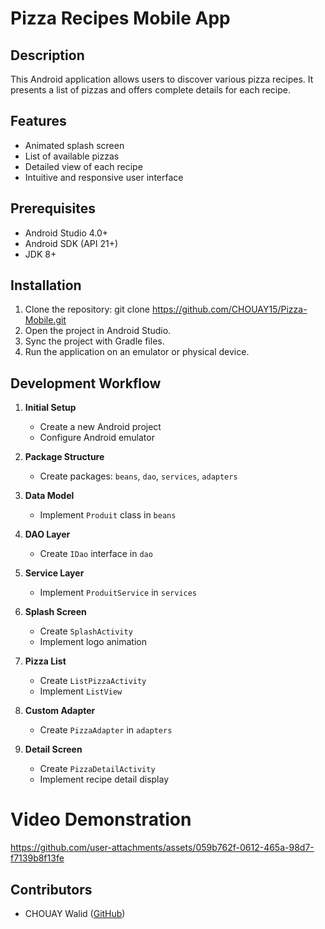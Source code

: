 # Pizza Recipes Mobile App

## Description
This Android application allows users to discover various pizza recipes. It presents a list of pizzas and offers complete details for each recipe.

## Features
- Animated splash screen
- List of available pizzas
- Detailed view of each recipe
- Intuitive and responsive user interface

## Prerequisites
- Android Studio 4.0+
- Android SDK (API 21+)
- JDK 8+

## Installation
1. Clone the repository:
git clone  https://github.com/CHOUAY15/Pizza-Mobile.git
3. Open the project in Android Studio.
4. Sync the project with Gradle files.
5. Run the application on an emulator or physical device.

## Development Workflow

1. **Initial Setup**
   - Create a new Android project
   - Configure Android emulator

2. **Package Structure**
   - Create packages: `beans`, `dao`, `services`, `adapters`

3. **Data Model**
   - Implement `Produit` class in `beans`

4. **DAO Layer**
   - Create `IDao` interface in `dao`

5. **Service Layer**
   - Implement `ProduitService` in `services`

6. **Splash Screen**
   - Create `SplashActivity`
   - Implement logo animation

7. **Pizza List**
   - Create `ListPizzaActivity`
   - Implement `ListView`

8. **Custom Adapter**
   - Create `PizzaAdapter` in `adapters`

9. **Detail Screen**
   - Create `PizzaDetailActivity`
   - Implement recipe detail display

# Video  Demonstration




https://github.com/user-attachments/assets/059b762f-0612-465a-98d7-f7139b8f13fe





## Contributors
- CHOUAY Walid ([GitHub](https://github.com/CHOUAY15))
   
